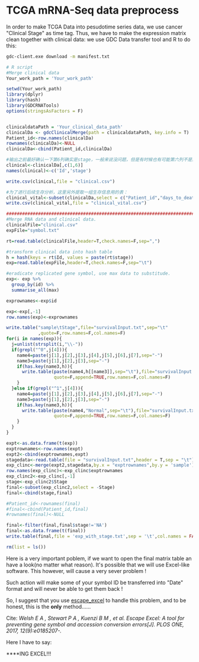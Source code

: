 # TCGA mRNA-Seq data preprocess

In order to make TCGA Data into pesudotime series data, we use cancer "Clinical Stage" as time tag. Thus, we have to make the expression matrix clean together with clinical data: we use GDC Data transfer tool and R to do this:

```bash
gdc-client.exe download -m manifest.txt 
```

```R
# R script
#Merge clinical data
Your_work_path = 'Your_work_path'

setwd(Your_work_path)
library(dplyr)
library(hash)
library(GDCRNATools)
options(stringsAsFactors = F)


clinicaldataPath = 'Your_clinical_data_path'
clinicalDa <- gdcClinicalMerge(path = clinicaldataPath, key.info = T)
Patient_id<-row.names(clinicalDa)
rownames(clinicalDa)<-NULL
clinicalDa<-cbind(Patient_id,clinicalDa)

#输出之前最好确认一下第6列确实是stage，一般来说没问题，但是有时候也有可能第六列不是的，这时候要改成对应的列数。
clinical<-clinicalDa[,c(1,6)]
names(clinical)<-c('Id','stage')

write.csv(clinical,file = "clinical.csv")

#为了进行后续生存分析，这里另外提取一组生存信息用的表：
clinical_vital<-subset(clinicalDa,select = c("Patient_id","days_to_death","days_to_last_followup","vital_status","pathologic_stage"))
write.csv(clinical_vital,file = "clinical_vital.csv")

##################################################################################################
#Merge RNA data and clinical data.
clinicalFile="clinical.csv"
expFile="symbol.txt"

rt=read.table(clinicalFile,header=T,check.names=F,sep=",")

#transform clinical data into hash table
h = hash(keys = rt$Id, values = paste(rt$stage))
exp=read.table(expFile,header=T,check.names=F,sep="\t")

#eradicate replicated gene symbol, use max data to substitude.
exp<- exp %>%
  group_by(id) %>%
  summarise_all(max)

exprownames<-exp$id

exp<-exp[,-1]
row.names(exp)<-exprownames

write.table("sample\tStage",file="survivalInput.txt",sep="\t"
            ,quote=F,row.names=F,col.names=F)
for(i in names(exp)){
  j=unlist(strsplit(i,"\\-"))
  if(grepl("^0",j[4])){
    name4=paste(j[1],j[2],j[3],j[4],j[5],j[6],j[7],sep="-")
    name3=paste(j[1],j[2],j[3],sep="-")
    if(has.key(name3,h)){
      write.table(paste(name4,h[[name3]],sep="\t"),file="survivalInput.txt",sep="\t",
                  quote=F,append=TRUE,row.names=F,col.names=F)
    }
  }else if(grepl("^1",j[4])){
    name4=paste(j[1],j[2],j[3],j[4],j[5],j[6],j[7],sep="-")
    name3=paste(j[1],j[2],j[3],sep="-")
    if(has.key(name3,h)){
      write.table(paste(name4,"Normal",sep="\t"),file="survivalInput.txt",sep="\t",
                  quote=F,append=TRUE,row.names=F,col.names=F)
    }
  }
}

expt<-as.data.frame(t(exp))
exptrownames<-row.names(expt)
expt2<-cbind(exptrownames,expt)
stagedata<-read.table(file = "survivalInput.txt",header = T,sep = "\t")
exp_clinc<-merge(expt2,stagedata,by.x = "exptrownames",by.y = 'sample')
row.names(exp_clinc)<-exp_clinc$exptrownames
exp_clinc2<-exp_clinc[,-1]
stage<-exp_clinc2$Stage
final<-subset(exp_clinc2,select = -Stage)
final<-cbind(stage,final)

#Patient_id<-rownames(final)
#final<-cbind(Patient_id,final)
#rownames(final)<-NULL

final<-filter(final,final$stage!='NA')
final<-as.data.frame(t(final))
write.table(final,file = 'exp_with_stage.txt',sep = '\t',col.names = FALSE)

rm(list = ls())

```

Here is a very important poblem, if we want to open the final matrix table an have a look(no matter what reason). It's possible that we will use Excel-like software. This however, will cause a very sever problem !

Such action will make some of your symbol ID be transferred into "Date" format and will never be able to get them back !

So, I suggest that you use [escape_excel](https://github.com/pstew/escape_excel) to handle this problem, and to be honest, this is the **only** method......

Cite: *Welsh E A , Stewart P A , Kuenzi B M , et al. Escape Excel: A tool for preventing gene symbol and accession conversion errors[J]. PLOS ONE, 2017, 12(9):e0185207-.*

Here I have to say:

****ING EXCEL!!!


